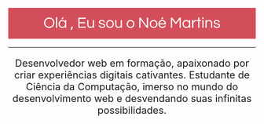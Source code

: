 ![Logo](https://github.com/noe-martins/noe-martins/blob/main/Title_github.png)
<hr>
<p align="center" style="font-size: 20px;">Desenvolvedor web em formação, apaixonado por criar experiências digitais cativantes. Estudante de Ciência da Computação, imerso no mundo do desenvolvimento web e desvendando suas infinitas possibilidades.</p>
<!--
**noe-martins/noe-martins** is a ✨ _special_ ✨ repository because its `README.md` (this file) appears on your GitHub profile.

Here are some ideas to get you started:

- 🔭 I’m currently working on ...
- 🌱 I’m currently learning ...
- 👯 I’m looking to collaborate on ...
- 🤔 I’m looking for help with ...
- 💬 Ask me about ...
- 📫 How to reach me: ...
- 😄 Pronouns: ...
- ⚡ Fun fact: ...
-->
